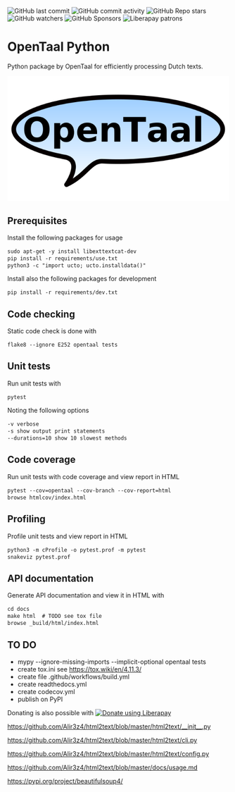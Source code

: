 ![GitHub last commit](https://img.shields.io/github/last-commit/opentaal/opentaal-python)
![GitHub commit activity](https://img.shields.io/github/commit-activity/y/opentaal/opentaal-python)
![GitHub Repo stars](https://img.shields.io/github/stars/opentaal/opentaal-python)
![GitHub watchers](https://img.shields.io/github/watchers/opentaal/opentaal-python)
![GitHub Sponsors](https://img.shields.io/github/sponsors/opentaal)
![Liberapay patrons](https://img.shields.io/liberapay/patrons/opentaal)

# OpenTaal Python

Python package by OpenTaal for efficiently processing Dutch texts.

![logo Stichting OpenTaal](images/logo-shape-trans-640x360.png?raw=true)

## Prerequisites

Install the following packages for usage

    sudo apt-get -y install libexttextcat-dev
    pip install -r requirements/use.txt
    python3 -c "import ucto; ucto.installdata()"

Install also the following packages for development

    pip install -r requirements/dev.txt

## Code checking

Static code check is done with

    flake8 --ignore E252 opentaal tests

## Unit tests

Run unit tests with

    pytest

Noting the following options

    -v verbose
    -s show output print statements
    --durations=10 show 10 slowest methods

## Code coverage

Run unit tests with code coverage and view report in HTML

    pytest --cov=opentaal --cov-branch --cov-report=html
    browse htmlcov/index.html

## Profiling

Profile unit tests and view report in HTML

    python3 -m cProfile -o pytest.prof -m pytest
    snakeviz pytest.prof

## API documentation

Generate API documentation and view it in HTML with

    cd docs
    make html  # TODO see tox file
    browse _build/html/index.html

## TO DO

- mypy --ignore-missing-imports --implicit-optional opentaal tests
- create tox.ini see https://tox.wiki/en/4.11.3/
- create file .github/workflows/build.yml
- create readthedocs.yml
- create codecov.yml
- publish on PyPI

Donating is also possible with <noscript><a href="https://liberapay.com/opentaal/donate"><img alt="Donate using Liberapay" src="https://liberapay.com/assets/widgets/donate.svg"></a></noscript>




https://github.com/Alir3z4/html2text/blob/master/html2text/__init__.py

https://github.com/Alir3z4/html2text/blob/master/html2text/cli.py

https://github.com/Alir3z4/html2text/blob/master/html2text/config.py

https://github.com/Alir3z4/html2text/blob/master/docs/usage.md


https://pypi.org/project/beautifulsoup4/
